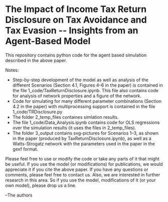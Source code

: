 <h1> The Impact of Income Tax Return Disclosure on Tax Avoidance and Tax Evasion -- Insights from an Agent-Based Model</h1>

<p>This repository contains python code for the agent based simulation described in the above paper.</p>

<p>Notes:</p>
<ul>
	<li>Step-by-step development of the model as well as analysis of the different Scenarios (Section 4.1, Figures 4–6 in the paper) is contained in the file 1_code/TaxReturnDisclosure.ipynb. This file also contains code for analysis of network properties and a figure of the network.</li>
	<li>Code for simulating for many different parameter combinations (Section 4.2 in the paper) with multiprocessing support is contained in the file 1_code/TRDisclosure.py</li>
	<li>The folder 2_temp_files containes simlation results.</li>
	<li>The file 1_code/Data_Analysis.ipynb contains code for OLS regressions over the simulation results (it uses the files in 2_temp_files).</li>
	<li>The folder 3_output contains svg-pictures for Scenarios 1–3, as shown in the paper (produced by TaxReturnDisclosure.ipynb), as well as a Watts-Strogatz network with the parameters used in the paper in the gexf format.</li>
</ul> 

<p>Please feel free to use or modify the code or take any parts of it that might be useful. If you use the model (or modifications) for publications, we would appreciate it if you cite the above paper. If you have any questions or comments, please feel free to contact us. Also, we are interested in further research in this area. So if you use the model, modifications of it (or your own model), please drop us a line.</p>

<p>–The authors</p>